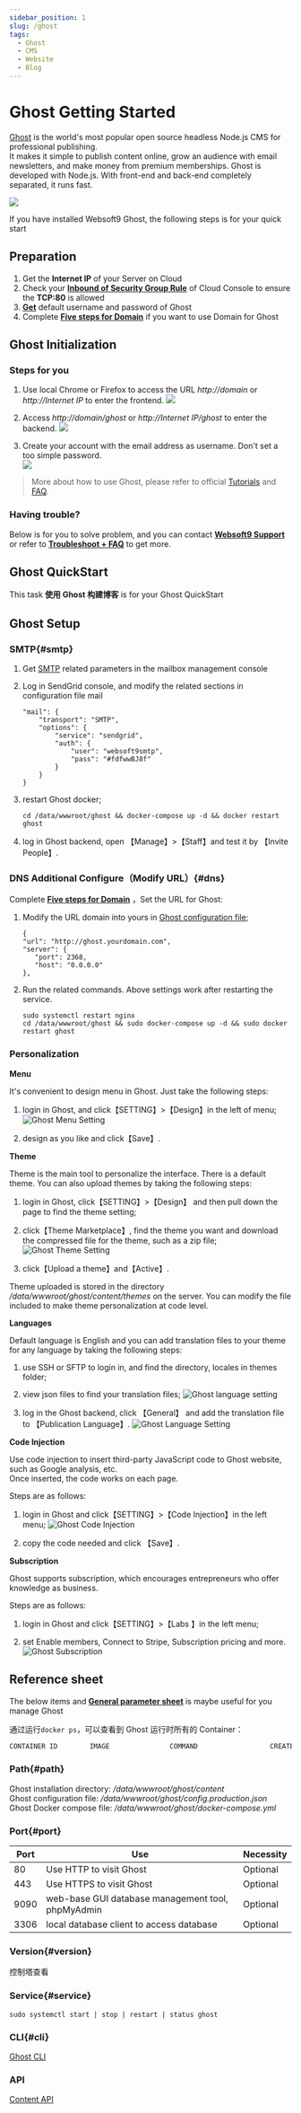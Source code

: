 ```yaml
---
sidebar_position: 1
slug: /ghost
tags:
  - Ghost
  - CMS
  - Website
  - Blog
---
```


# Ghost Getting Started

[Ghost](https://ghost.org) is the world's most popular open source headless Node.js CMS for professional publishing.  
It makes it simple to publish content online, grow an audience with email newsletters, and make money from premium memberships. Ghost is developed with Node.js. With front-end and back-end completely separated, it runs fast.

![](https://libs.websoft9.com/Websoft9/DocsPicture/en/ghost/ghost-ui-websoft9.png)  

If you have installed Websoft9 Ghost, the following steps is for your quick start


## Preparation

1. Get the **Internet IP** of your Server on Cloud
2. Check your **[Inbound of Security Group Rule](./administrator/firewall#security)** of Cloud Console to ensure the **TCP:80** is allowed
3. **[Get](./user/credentials)** default username and password of Ghost
4. Complete **[Five steps for Domain](./administrator/domain_step)** if you want to use Domain for Ghost


## Ghost Initialization

### Steps for you

1. Use local Chrome or Firefox to access the URL *http://domain* or *http://Internet IP* to enter the frontend.
   ![](http://libs.websoft9.com/Websoft9/DocsPicture/en/ghost/ghost-bootpage-websoft9.png)  

2. Access *http://domain/ghost* or *http://Internet IP/ghost* to enter the backend.
   ![](https://libs.websoft9.com/Websoft9/DocsPicture/en/ghost/ghost-register001-websoft9.png)

3. Create your account with the email address as username. Don't set a too simple password.  
   ![](https://libs.websoft9.com/Websoft9/DocsPicture/en/ghost/ghost-register002-websoft9.png)
   
> More about how to use Ghost, please refer to official [Tutorials](https://ghost.org/tutorials/) and [FAQ](https://ghost.org/faq/).

### Having trouble?

Below is for you to solve problem, and you can contact **[Websoft9 Support](./helpdesk)** or refer to **[Troubleshoot + FAQ](./faq#setup)** to get more.  

## Ghost QuickStart

This task **使用 Ghost 构建博客** is for your Ghost QuickStart


## Ghost Setup

### SMTP{#smtp}

1. Get [SMTP](./administrator/smtp) related parameters in the mailbox management console

2. Log in SendGrid console, and modify the related sections in configuration file mail
   ```
   "mail": {
       "transport": "SMTP",
       "options": {
           "service": "sendgrid",
           "auth": {
               "user": "websoft9smtp",
               "pass": "#fdfwwBJ8f"
           }
       }
   }
   ```
3. restart Ghost docker;
   ```
   cd /data/wwwroot/ghost && docker-compose up -d && docker restart ghost
   ```
4. log in Ghost backend, open 【Manage】>【Staff】and test it by 【Invite People】.

### DNS Additional Configure（Modify URL）{#dns}

Complete **[Five steps for Domain](./administrator/domain_step)** ，Set the URL for Ghost:  

1. Modify the URL domain into yours in [Ghost configuration file](#path);
   ```
   {
   "url": "http://ghost.yourdomain.com",
   "server": {
      "port": 2368,
      "host": "0.0.0.0"
   },
   ```
2. Run the related commands. Above settings work after restarting the service.
   ```
   sudo systemctl restart nginx
   cd /data/wwwroot/ghost && sudo docker-compose up -d && sudo docker restart ghost
   ```

### Personalization

**Menu**

It's convenient to design menu in Ghost. Just take the following steps:

1. login in Ghost, and click【SETTING】>【Design】in the left of menu;
  ![Ghost Menu Setting](https://libs.websoft9.com/Websoft9/DocsPicture/en/ghost/ghost-setmenus-websoft9.png)

2. design as you like and click【Save】.

**Theme**

Theme is the main tool to personalize the interface. There is a default theme. You can also upload themes by taking the following steps:

1. login in Ghost, click【SETTING】>【Design】 and then pull down the page to find the theme setting;

2. click【Theme Marketplace】, find the theme you want and download the compressed file for the theme, such as a zip file;
  ![Ghost Theme Setting](https://libs.websoft9.com/Websoft9/DocsPicture/en/ghost/ghost-setthemes-websoft9.png)

3. click【Upload a theme】and【Active】. 

Theme uploaded is stored in the directory */data/wwwroot/ghost/content/themes* on the server. You can modify the file included to make theme personalization at code level.

**Languages**

Default language is English and you can add translation files to your theme for any language by taking the following steps:

1. use SSH or SFTP to login in, and find the directory, locales in themes folder;

2. view json files to find your translation files;
![Ghost language setting](https://libs.websoft9.com/Websoft9/DocsPicture/en/ghost/ghost-listalllanguages-websoft9.png)

3. log in the Ghost backend, click 【General】 and add the translation file to 【Publication Language】.
![Ghost Language Setting](https://libs.websoft9.com/Websoft9/DocsPicture/en/ghost/ghost-setzhhans-websoft9.png)

**Code Injection**

Use code injection to insert third-party JavaScript code to Ghost website, such as Google analysis, etc.  
Once inserted, the code works on each page.

Steps are as follows:

1. login in Ghost and click【SETTING】>【Code Injection】in the left menu;
![Ghost Code Injection](https://libs.websoft9.com/Websoft9/DocsPicture/en/ghost/ghost-codeinjection-websoft9.png)

2. copy the code needed and click 【Save】.

**Subscription**

Ghost supports subscription, which encourages entrepreneurs who offer knowledge as business.

Steps are as follows:

1. login in Ghost and click【SETTING】>【Labs 】in the left menu;

2. set Enable members, Connect to Stripe, Subscription pricing and more.
  ![Ghost Subscription](https://libs.websoft9.com/Websoft9/DocsPicture/en/ghost/ghost-setsubs-websoft9.png)


## Reference sheet

The below items and **[General parameter sheet](./administrator/parameter)** is maybe useful for you manage Ghost

通过运行`docker ps`，可以查看到 Ghost 运行时所有的 Container：

```bash
CONTAINER ID        IMAGE               COMMAND                  CREATED             STATUS              PORTS                                NAMES
```

### Path{#path}

Ghost installation directory: */data/wwwroot/ghost/content*  
Ghost configuration file: */data/wwwroot/ghost/config.production.json*  
Ghost Docker compose file: */data/wwwroot/ghost/docker-compose.yml*

### Port{#port}

| Port | Use                                          | Necessity |
| ------ | --------------------------------------------- | ------ |
| 80 | Use HTTP to visit Ghost | Optional |
| 443 | Use HTTPS to visit Ghost | Optional |
| 9090 | web-base GUI database management tool, phpMyAdmin | Optional |
| 3306 | local database client to access database | Optional |

### Version{#version}

控制塔查看

### Service{#service}

```shell
sudo systemctl start | stop | restart | status ghost
```

### CLI{#cli}

[Ghost CLI](https://ghost.org/docs/ghost-cli/)

### API

[Content API](https://ghost.org/docs/content-api/)